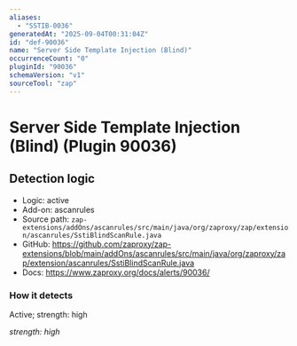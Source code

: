 ```yaml
---
aliases:
  - "SSTIB-0036"
generatedAt: "2025-09-04T00:31:04Z"
id: "def-90036"
name: "Server Side Template Injection (Blind)"
occurrenceCount: "0"
pluginId: "90036"
schemaVersion: "v1"
sourceTool: "zap"
---
```


# Server Side Template Injection (Blind) (Plugin 90036)

## Detection logic

- Logic: active
- Add-on: ascanrules
- Source path: `zap-extensions/addOns/ascanrules/src/main/java/org/zaproxy/zap/extension/ascanrules/SstiBlindScanRule.java`
- GitHub: https://github.com/zaproxy/zap-extensions/blob/main/addOns/ascanrules/src/main/java/org/zaproxy/zap/extension/ascanrules/SstiBlindScanRule.java
- Docs: https://www.zaproxy.org/docs/alerts/90036/

### How it detects

Active; strength: high

_strength: high_

